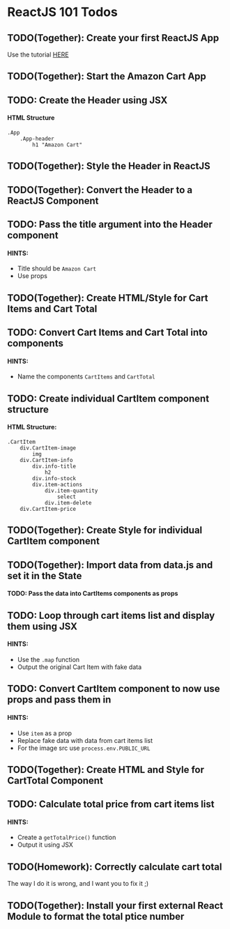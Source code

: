 # ReactJS 101 Todos

## TODO(Together): Create your first ReactJS App

Use the tutorial [HERE](https://reactjs.org/docs/add-react-to-a-website.html)

## TODO(Together): Start the Amazon Cart App

## TODO: Create the Header using JSX

#### HTML Structure

```
.App
    .App-header
        h1 "Amazon Cart"
```

## TODO(Together): Style the Header in ReactJS

## TODO(Together): Convert the Header to a ReactJS Component

## TODO: Pass the title argument into the Header component

#### HINTS:

- Title should be `Amazon Cart`
- Use props

## TODO(Together): Create HTML/Style for Cart Items and Cart Total

## TODO: Convert Cart Items and Cart Total into components

#### HINTS:
- Name the components `CartItems` and `CartTotal`

## TODO: Create individual CartItem component structure

#### HTML Structure:
```
.CartItem
    div.CartItem-image
        img
    div.CartItem-info
        div.info-title
            h2
        div.info-stock
        div.item-actions
            div.item-quantity
                select
            div.item-delete
    div.CartItem-price
```

## TODO(Together): Create Style for individual CartItem component

## TODO(Together): Import data from data.js and set it in the State

#### TODO: Pass the data into CartItems components as props

## TODO: Loop through cart items list and display them using JSX 

#### HINTS:
- Use the `.map` function
- Output the original Cart Item with fake data

## TODO: Convert CartItem component to now use props and pass them in 

#### HINTS:
- Use `item` as a prop
- Replace fake data with data from cart items list
- For the image src use `process.env.PUBLIC_URL`

## TODO(Together): Create HTML and Style for CartTotal Component

## TODO: Calculate total price from cart items list

#### HINTS:
- Create a `getTotalPrice()` function
- Output it using JSX

## TODO(Homework): Correctly calculate cart total

The way I do it is wrong, and I want you to fix it ;) 

## TODO(Together): Install your first external React Module to format the total ptice number






















